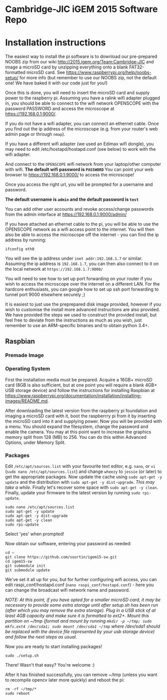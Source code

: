# Cambridge-JIC iGEM 2015 Software Repo

# Installation instructions
The easiest way to install the pi software is to download our pre-prepared NOOBS zip from our wiki <http://2015.igem.org/Team:Cambridge-JIC> and image a microSD card by unzipping everything onto a blank FAT32-formatted microSD card. See <https://www.raspberrypi.org/help/noobs-setup/> for more info (but remember to use our NOOBS zip, not the default one! We have baked it with our code just for you!)

Once this is done, you will need to insert the microSD card and supply power to the raspberry pi. Assuming you have a ralink wifi adapter plugged in, you should be able to connect to the wifi network OPENSCOPE with the password PASSWORD and access the microscope at <https://192.168.0.1:9000/>.

If you do not have a wifi adapter, you can connect an ethernet cable. Once you find out the ip address of the microscope (e.g. from your router's web admin page or through `nmap`).

If you have a different wifi adapter (we used an Edimax wifi dongle), you may need to edit /etc/hostapd/hostapd.conf (see below) to work with the wifi adapter.

And connect to the `OPENSCOPE` wifi network from your laptop/other computer with wifi. **The default wifi password is `PASSWORD`** You can point your web browser to <https://192.168.0.1:9000/> to access the microscope!

Once you access the right url, you will be prompted for a username and password.

**The default username is `admin` and the default password is `test`**

You can add other user accounts and revoke access/change passwords from the admin interface at <https://192.168.0.1:9000/admin/>

If you have attached an ethernet cable to the pi, you will be able to use the OPENSCOPE network as a wifi access point to the internet. You will then also be able to access the microscope off the internet - you can find the ip address by running:

    ifconfig eth0

You will see the ip address under `inet addr:192.168.1.7` or similar. Assuming the ip address is `192.168.1.7`, you can then also connect to it on the local network at `https://192.168.1.7:9000/`

You will need to see how to set up port forwarding on your router if you wish to access the microscope over the internet on a different LAN. For the hardcore enthusiasts, you can google how to set up ssh port forwarding to tunnel port 9000 elsewhere securely ;)

It is easiest to just use the preprepared disk image provided, however if you wish to customise the install more advanced instructions are also provided. We have provided the steps we used to construct the provided install, but feel free to deviate from the instructions as much as you wish, just remember to use an ARM-specific binaries and to obtain python 3.4+.

## Raspbian
### Premade Image
### Operating System
First the installation media must be prepared. Acquire a 16GB+ microSD card (8GB is also sufficient, but at one point you will require a blank 4GB+ USB storage device) and follow the instructions for installing Raspbian at <https://www.raspberrypi.org/documentation/installation/installing-images/README.md>.

After downloading the latest version from the raspberry pi foundation and imaging a microSD card with it, boot the raspberrry pi from it by inserting the microSD card into it and supplying power. Now you will be provided with a menu. You should expand the filesystem, change the password and enable the camera. You may at this point want to increase the graphics memory split from 128 (MB) to 256. You can do this within Advanced Options, under Memory Split.

### Packages
Edit `/etc/apt/sources.list` with your favourite text editor, e.g. `nano`, or `vi` (`sudo nano /etc/apt/sources.list`) and change `wheezy` to `jessie` (or later) to get the appropriate packages. Now update the cache using `sudo apt-get -y update` and the distribution with `sudo apt-get -y dist-upgrade`. *This may take a while*. Finally let's recover some space with `sudo apt-get -y clean`. Finally, update your firmware to the latest version by running `sudo rpi-update`.

    sudo nano /etc/apt/sources.list
    sudo apt-get -y update
    sudo apt-get -y dist-upgrade
    sudo apt-get -y clean
    sudo rpi-update

Select 'yes' when prompted!

Now obtain our software, entering your password as needed:

    cd ~
    git clone https://github.com/sourtin/igem15-sw.git
    cd igem15-sw
    git submodule init
    git submodule update

We've set it all up for you, but for further configuring wifi access, you can edit raspi_conf/hostapd.conf (`nano raspi_conf/hostapd.conf`) - here you can change the broadcast wifi network name and password.

_NOTE: At this point, if you have opted for a smaller microSD card, it may be necessary to provide some extra storage until after setup.sh has been run (after which you may remove the extra storage). Plug in a USB stick of at least 4GB capacity and make sure it is formatted to ext2+. Mount this partition on ~/tmp (format and mount by running ```mkdir -p ~/tmp; sudo mkfs.ext4 /dev/sda1; sudo mount /dev/sda1 ~/tmp``` where /dev/sda1 should be replaced with the device file represented by your usb storage device) and follow the next steps as usual._

Now you are ready to start installing packages!

    sudo ./setup.sh

There! Wasn't that easy? You're welcome :)

After it has finished successfully, you can remove ~/tmp (unless you want to recompile opencv later more quickly) and reboot the pi:

    rm -rf ~/tmp/*
    sudo reboot

